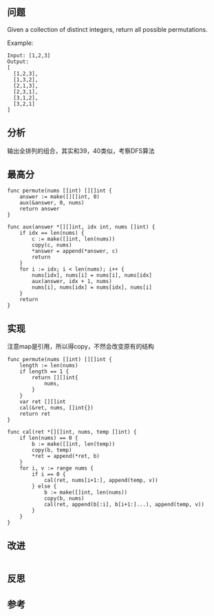 ## 问题
Given a collection of distinct integers, return all possible permutations.

Example:
```
Input: [1,2,3]
Output:
[
  [1,2,3],
  [1,3,2],
  [2,1,3],
  [2,3,1],
  [3,1,2],
  [3,2,1]
]
```

## 分析
输出全排列的组合，其实和39，40类似，考察DFS算法

## 最高分
```golang
func permute(nums []int) [][]int {
    answer := make([][]int, 0)
    aux(&answer, 0, nums)
    return answer
}

func aux(answer *[][]int, idx int, nums []int) {
    if idx == len(nums) {
        c := make([]int, len(nums))
        copy(c, nums)
        *answer = append(*answer, c)
        return
    }
    for i := idx; i < len(nums); i++ {
        nums[idx], nums[i] = nums[i], nums[idx]
        aux(answer, idx + 1, nums)
        nums[i], nums[idx] = nums[idx], nums[i]
    }
    return
}
```

## 实现
注意map是引用，所以得copy，不然会改变原有的结构
```golang
func permute(nums []int) [][]int {
    length := len(nums)
    if length == 1 {
        return [][]int{
            nums,
        }
    }
    var ret [][]int
    cal(&ret, nums, []int{})
    return ret
}

func cal(ret *[][]int, nums, temp []int) {
    if len(nums) == 0 {
        b := make([]int, len(temp))
        copy(b, temp)
        *ret = append(*ret, b)
    }
    for i, v := range nums {
        if i == 0 {
            cal(ret, nums[i+1:], append(temp, v))
        } else {
            b := make([]int, len(nums))
            copy(b, nums)
            cal(ret, append(b[:i], b[i+1:]...), append(temp, v))
        }
    }
}
```

## 改进
```golang

```

## 反思

## 参考